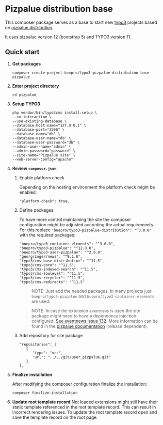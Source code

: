 # Pizpalue distribution base

This composer package serves as a base to start new [typo3](https://typo3.org) projects based on
[pizpalue distribution](https://extensions.typo3.org/extension/pizpalue_distribution/).

It uses pizpalue version 12 (bootstrap 5) and TYPO3 version 11.

## Quick start

1. **Get packages**
   ```
   composer create-project buepro/typo3-pizpalue-distribution-base pizpalue
   ```

2. **Enter project directory**
   ```
   cd pizpalue
   ```

3. **Setup TYPO3**
   ```
   php vendor/bin/typo3cms install:setup \
   --no-interaction \
   --use-existing-database \
   --database-host-name="127.0.0.1" \
   --database-port="3306" \
   --database-name="db" \
   --database-user-name="db" \
   --database-user-password="db" \
   --admin-user-name="admin" \
   --admin-password="password" \
   --site-name="Pizpalue site" \
   --web-server-config="apache"
   ```

4. **Review `composer.json`**

   1. Enable platform check

      Depending on the hosting environment the platform check might be enabled:
      ```
      "platform-check": true,
      ```

   2. Define packages

      To have more control maintaining the site the composer configuration might be adjusted according the actual
      requirements. For this replace `"buepro/typo3-pizpalue-distribution": "^3.0.0"` with the required packages:
      ```
      "buepro/typo3-container-elements": "^3.0.0",
      "buepro/typo3-pizpalue": "^12.0.0",
      "buepro/typo3-user-pizpalue": "^2.0.0",
      "georgringer/news": "^9.1.0",
      "typo3/cms-base-distribution": "^11.5",
      "typo3/cms-core": "^11.5",
      "typo3/cms-indexed-search": "^11.5",
      "typo3/cms-lowlevel": "^11.5",
      "typo3/cms-recycler": "^11.5",
      "typo3/cms-redirects": "^11.5"
      ```
      > NOTE: Just add the needed packages. In many projects just `buepro/typo3-pizpalue` and
      `buepro/typo3-container-elements` are used.

      > NOTE: In case the extension `eventnews` is used the site package might need to have a dependency injection
      > configured. [See eventnews issue 132](https://github.com/georgringer/eventnews/issues/132#issuecomment-1051920269).
      > More information can be found in the
      > [pizpalue documentation](https://docs.typo3.org/p/buepro/typo3-pizpalue/main/en-us/Administration/Extensions/Eventnews.html)
      > (release dependent).

   3. Add repository for site package

      ```
      "repositories": [
         {
            "type": "vcs",
            "url": "../../git/user_pizpalue.git"
         }
      ],
      ```

6. **Finalize installation**

   After modifying the composer configuration finalize the installation:
   ```
   composer finalize-installation
   ```

7. **Update root template record**
   Not loaded extensions might still have their static template referenced in the root template record. This can result
   in incorrect rendering issues. To update the root template record open and save the template record on the root page.
